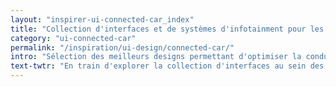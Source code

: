 ```yaml
---
layout: "inspirer-ui-connected-car_index"
title: "Collection d'interfaces et de systèmes d'infotainment pour les voitures connectées"
category: "ui-connected-car"
permalink: "/inspiration/ui-design/connected-car/"
intro: "Sélection des meilleurs designs permettant d'optimiser la conduite, de gérer le véhicule &ndash; d'améliorer la sécurité tout en proposant une expérience au conducteur et aux passagers divertissante. N'hésitez pas à partager vos créations ou vos trouvailles."
text-twtr: "En train d'explorer la collection d'interfaces au sein des voitures connectées du @MagDuWebdesign"
---
```

